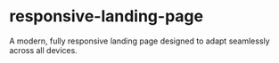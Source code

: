 # responsive-landing-page
A modern, fully responsive landing page designed to adapt seamlessly across all devices.
